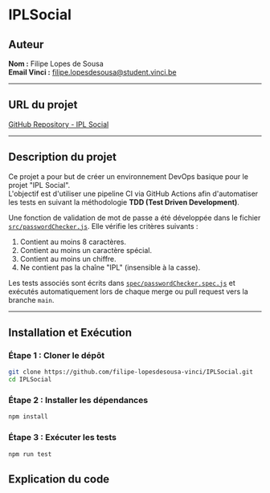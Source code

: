 # IPLSocial

## Auteur
**Nom :** Filipe Lopes de Sousa  
**Email Vinci :** filipe.lopesdesousa@student.vinci.be  

---

## URL du projet
[GitHub Repository - IPL Social](https://github.com/filipe-lopesdesousa-vinci/IPLSocial)

---

## Description du projet
Ce projet a pour but de créer un environnement DevOps basique pour le projet "IPL Social".  
L'objectif est d'utiliser une pipeline CI via GitHub Actions afin d'automatiser les tests en suivant la méthodologie **TDD (Test Driven Development)**.

Une fonction de validation de mot de passe a été développée dans le fichier [`src/passwordChecker.js`](src/passwordChecker.js). Elle vérifie les critères suivants :
1. Contient au moins 8 caractères.
2. Contient au moins un caractère spécial.
3. Contient au moins un chiffre.
4. Ne contient pas la chaîne "IPL" (insensible à la casse).

Les tests associés sont écrits dans [`spec/passwordChecker.spec.js`](spec/passwordChecker.spec.js) et exécutés automatiquement lors de chaque merge ou pull request vers la branche `main`.

---

## Installation et Exécution
### Étape 1 : Cloner le dépôt
```bash
git clone https://github.com/filipe-lopesdesousa-vinci/IPLSocial.git
cd IPLSocial
```

### Étape 2 : Installer les dépendances
```bash
npm install
```

### Étape 3 : Exécuter les tests
```bash
npm run test
```

## Explication du code